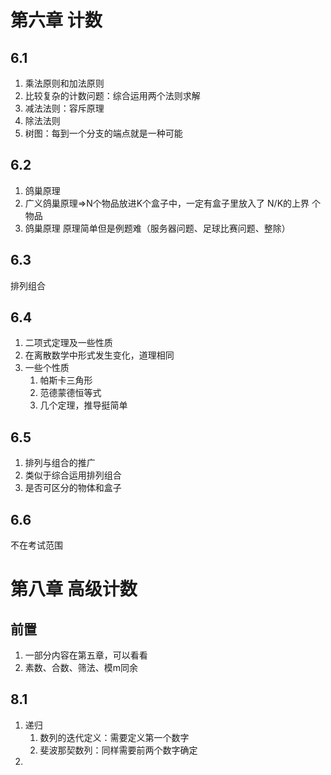 # 第六章 计数

## 6.1
1. 乘法原则和加法原则
2. 比较复杂的计数问题：综合运用两个法则求解
3. 减法法则：容斥原理
4. 除法法则
5. 树图：每到一个分支的端点就是一种可能

## 6.2
1. 鸽巢原理
2. 广义鸽巢原理=>N个物品放进K个盒子中，一定有盒子里放入了 N/K的上界 个物品
3. 鸽巢原理 原理简单但是例题难（服务器问题、足球比赛问题、整除）

## 6.3
排列组合

## 6.4
1. 二项式定理及一些性质
2. 在离散数学中形式发生变化，道理相同
3. 一些个性质
	1. 帕斯卡三角形
	2. 范德蒙德恒等式
	3. 几个定理，推导挺简单

## 6.5
1. 排列与组合的推广
2. 类似于综合运用排列组合
3. 是否可区分的物体和盒子

## 6.6
不在考试范围

# 第八章 高级计数
## 前置
1. 一部分内容在第五章，可以看看
2. 素数、合数、筛法、模m同余

## 8.1
1. 递归
	1. 数列的迭代定义：需要定义第一个数字
	2. 斐波那契数列：同样需要前两个数字确定
2. 

<!--stackedit_data:
eyJoaXN0b3J5IjpbMTkyMDUxNDUxMiw0MzM4MzQ2NTUsLTM5Nz
I4MTY5MCwtMTMyNjI4NDAzLC00ODk1ODcxMzYsMTU4ODMxNTY4
NF19
-->